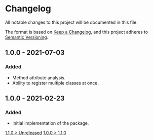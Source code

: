 # Changelog
All notable changes to this project will be documented in this file.

The format is based on [Keep a Changelog](https://keepachangelog.com/en/1.0.0/),
and this project adheres to [Semantic Versioning](https://semver.org/spec/v2.0.0.html).

## 1.0.0 - 2021-07-03
### Added
- Method attribute analysis.
- Ability to register multiple classes at once.

## 1.0.0 - 2021-02-23
### Added
- Initial implementation of the package.

[1.1.0 > Unreleased](https://github.com/grizz-it/metadata/compare/1.1.0...HEAD)
[1.0.0 > 1.1.0](https://github.com/grizz-it/metadata/compare/1.0.0...1.1.0)
